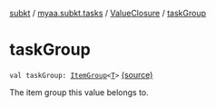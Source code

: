 [subkt](../../index.md) / [myaa.subkt.tasks](../index.md) / [ValueClosure](index.md) / [taskGroup](./task-group.md)

# taskGroup

`val taskGroup: `[`ItemGroup`](../-item-group/index.md)`<`[`T`](-closure-context/index.md#T)`>` [(source)](https://github.com/Myaamori/SubKt/blob/0.1.19/src/main/kotlin/myaa/subkt/tasks/tasks.kt#L438)

The item group this value belongs to.

